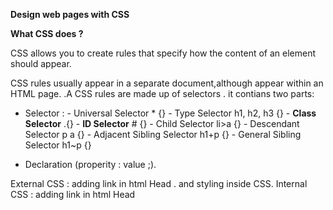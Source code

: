 **Design web pages with CSS**

**What CSS does ?**

CSS allows you to create rules that specify how the content of an element should appear.

CSS rules usually appear in a separate document,although appear within an HTML page.
.A CSS rules are made up of selectors . it contians two parts:
- Selector : - Universal Selector * {}
             - Type Selector h1, h2, h3 {}
             - **Class Selector**  .{} 
             - **ID Selector**   # {}
             - Child Selector   li>a {}
             - Descendant Selector p a {}
             - Adjacent Sibling Selector h1+p {}
             - General Sibling Selector h1~p {} 

- Declaration (properity : value ;).

External CSS : adding link in html Head <link rel="stylesheet" href="style.css">. and styling inside CSS.
Internal CSS : adding link in html Head <style type="text/css"> and styling inside HTML.

**Colors**

**How to specify colors?** 

1) Foreground Color (color:)
   To specify the color of text inside an element by three ways:

1- rgb values : specify how much R,G,B . eg: rgb(100,100,90)
2- hex codes  : six-digit codes that represent the amount of R,G,B. eg: #ee3e80
3- color names: 147 predefined color names. eg:DarkCyan.

2) (background-color:) 
   Sets the color of the background for the box.
   You can specify your background color in the same three ways.

**Color terminology and contrast:**

Computer monitors are made up of thousands of tiny squares called **pixels**.
The color of every pixel is expressed in terms of a mix of R,G,B .
To find the color use a *color picker*.

* TO  represent values for red, green and blue :

- RGB Values : expressed as numbers between 0 and 255. 
- Hex Codes  : expressed in hexadecimal code.
- Color Names: expressed by predefined names .

Hue:represented as a color circle /or shown as a slider with values from (0 to 360).
Saturation :  the amount of gray in a color , At maximum NO gray 100% / At minimum mostly gray 0% .
Brightness :  the amount of black in a color, At maximum NO black 100% / At minimum mostly black 0%.
lightness  :  the amount of white (lightness) or black (darkness) , ( 0% black , 100% white , 50% normal).

* Contrast
- Low Contrast  : Text is harder to read .
- High Contrast : Text is easier to read .
- Medium Contrast:For long spans of text.

**Opacity**
 The value is a number between 0.0 and 1.0 (so a value of 0.5 is 50% opacity and 0.15 is 15% opacity). 
 - (opacity, rgba) : eg: rgba(55,100,100,.5) = rgba(55,100,100,50%)
 - (hsl, hsla)     : hue (0 and 360 degrees) / saturation (%) /lightness (%) / alpha (betweem 0 - 1.0 or %)
                     eg: hsl((0,0%,78%)  / hsla(0,100%,100%,0.5) .


[Previous](Read04.md)  | [Home](README.md) | [Next](Read06a.md)